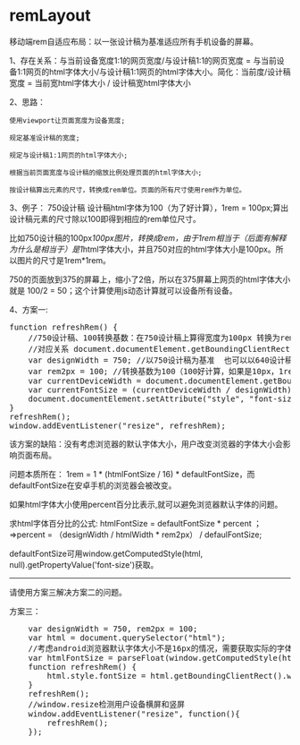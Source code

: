 # remLayout
移动端rem自适应布局：以一张设计稿为基准适应所有手机设备的屏幕。

1、存在关系：与当前设备宽度1:1的网页宽度/与设计稿1:1的网页宽度 = 与当前设备1:1网页的html字体大小/与设计稿1:1网页的html字体大小。简化：当前度/设计稿宽度 = 当前宽html字体大小 / 设计稿宽html字体大小

2、思路：

	使用viewport让页面宽度为设备宽度;
	
	规定基准设计稿的宽度;
	
	规定与设计稿1:1网页的html字体大小;
	
	根据当前页面宽度与设计稿的缩放比例处理页面的html字体大小;
	
	按设计稿算出元素的尺寸，转换成rem单位。页面的所有尺寸使用rem作为单位。

3、例子： 750设计稿 设计稿html字体为100（为了好计算），1rem = 100px;算出设计稿元素的尺寸除以100即得到相应的rem单位尺寸。

比如750设计稿的100px*100px图片，转换成rem，由于1rem相当于（后面有解释为什么是相当于）是1*html字体大小，并且750对应的html字体大小是100px。所以图片的尺寸是1rem*1rem。

750的页面放到375的屏幕上，缩小了2倍，所以在375屏幕上网页的html字体大小就是 100/2 = 50；这个计算使用js动态计算就可以设备所有设备。

4、方案一:

<pre>
function refreshRem() {
	//750设计稿、100转换基数：在750设计稿上算得宽度为100px 转换为rem 即 1rem
	//对应关系 document.documentElement.getBoundingClientRect().width/750 = x/100，x为当前屏幕对应的字体大小
	var designWidth = 750; //以750设计稿为基准  也可以以640设计稿为基准
	var rem2px = 100; //转换基数为100（100好计算，如果是10px，1rem=10px，但是浏览器支持的最小字体是12px 会转成 1rem = 12px ）
	var currentDeviceWidth = document.documentElement.getBoundingClientRect().width;
	var currentFontSize = (currentDeviceWidth / designWidth) * rem2px;
	document.documentElement.setAttribute("style", "font-size:" + currentFontSize + "px;");
}
refreshRem();
window.addEventListener("resize", refreshRem);
</pre>

该方案的缺陷：没有考虑浏览器的默认字体大小，用户改变浏览器的字体大小会影响页面布局。

问题本质所在： 1rem = 1 * (htmlFontSize / 16) * defaultFontSize，而defaultFontSize在安卓手机的浏览器会被改变。

如果html字体大小使用percent百分比表示,就可以避免浏览器默认字体的问题。 

求html字体百分比的公式: htmlFontSize = defaultFontSize * percent ；=>percent = （designWidth / htmlWidth * rem2px） / defaulFontSize;

defaultFontSize可用window.getComputedStyle(html, null).getPropertyValue('font-size')获取。
<hr />
请使用方案三解决方案二的问题。

方案三：
<pre>
	var designWidth = 750, rem2px = 100;
	var html = document.querySelector("html");
	//考虑android浏览器默认字体大小不是16px的情况，需要获取实际的字体大小
	var htmlFontSize = parseFloat(window.getComputedStyle(html, null).getPropertyValue('font-size'));
	function refreshRem() {
		html.style.fontSize = html.getBoundingClientRect().width / designWidth * rem2px / htmlFontSize * 100 + '%';
	}
	refreshRem();
	//window.resize检测用户设备横屏和竖屏
	window.addEventListener("resize", function(){
		refreshRem();
	});
</pre>
	
